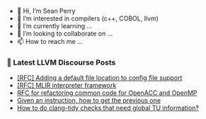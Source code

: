 - 👋 Hi, I’m Sean Perry
- 👀 I’m interested in compilers (c++, COBOL, llvm)
- 🌱 I’m currently learning ...
- 💞️ I’m looking to collaborate on ...
- 📫 How to reach me ...

<!---
s66perry/s66perry is a ✨ special ✨ repository because its `README.md` (this file) appears on your GitHub profile.
You can click the Preview link to take a look at your changes.
--->
### 📕 Latest LLVM Discourse Posts

<!-- DISCOURSE-LLVM:START -->
- [[RFC] Adding a default file location to config file support](https://discourse.llvm.org/t/rfc-adding-a-default-file-location-to-config-file-support/63606?page=2#post_21)
- [[RFC] MLIR interpreter framework](https://discourse.llvm.org/t/rfc-mlir-interpreter-framework/63567?page=4#post_67)
- [RFC for refactoring common code for OpenACC and OpenMP](https://discourse.llvm.org/t/rfc-for-refactoring-common-code-for-openacc-and-openmp/63833#post_7)
- [Given an instruction, how to get the previous one](https://discourse.llvm.org/t/given-an-instruction-how-to-get-the-previous-one/63849#post_1)
- [How to do clang-tidy checks that need global TU information?](https://discourse.llvm.org/t/how-to-do-clang-tidy-checks-that-need-global-tu-information/63846#post_2)
<!-- DISCOURSE-LLVM:END -->
